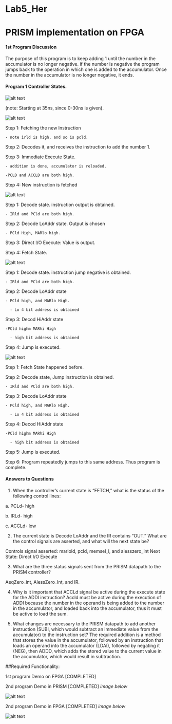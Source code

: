 Lab5_Her
========

PRISM implementation on FPGA
========

#### 1st Program Discussion

The purpose of this program is to keep adding 1 until the number in the accumulator is no longer negative. if the number is negative the program jumps back to the operation in which one is added to the accumulator. Once the number in the accumulator is no longer negative, it ends.

#### Program 1 Controller States.
![alt text](https://github.com/vipersfly23/Lab5_Her/blob/master/Program_1.GIF?raw=true "PROGRAM 1")

(note: Starting at 35ns, since 0-30ns is given).

  ![alt text](https://github.com/vipersfly23/Lab5_Her/blob/master/1.gif?raw=true "Control State 1 of 4")
  
  Step 1: Fetching the new Instruction
  
    - note irld is high, and so is pcld.
    
    
  Step 2: Decodes it, and receives the instruction to add the number 1.
  
  Step 3: Immediate Execute State. 
  
    - addition is done, accumulator is reloaded.
    
    -PCLD and ACCLD are both high.
    
  Step 4: New instruction is fetched
  
  ![alt text](https://github.com/vipersfly23/Lab5_Her/blob/master/2.gif?raw=true "Control State 2 of 4")
  
  Step 1: Decode state.  instruction output is obtained.
  
    - IRld and PCld are both high.
    
  Step 2: Decode LoAddr state. Output is chosen
  
    - PCld High, MARlo high.
    
  Step 3: Direct I/O Execute: Value is output.
  
  Step 4: Fetch State.
  
  ![alt text](https://github.com/vipersfly23/Lab5_Her/blob/master/3.gif?raw=true "Control State 3 of 4")
  
  Step 1: Decode state.  instruction jump negative is obtained.
  
    - IRld and PCld are both high.
    
  Step 2: Decode LoAddr state
  
    - PCld high, and MARlo High.
    
      - Lo 4 bit address is obtained
      
  Step 3: Decod HiAddr state
  
    -PCld highm MARhi High
    
      - high bit address is obtained
      
  Step 4: Jump is executed.
    
  ![alt text](https://github.com/vipersfly23/Lab5_Her/blob/master/4.gif?raw=true "Control State 4 of 4")
  
  Step 1: Fetch State happened before.
  
  Step 2: Decode state, Jump instruction is obtained.
  
    - IRld and PCld are both high.
    
  Step 3: Decode LoAddr state
  
    - PCld high, and MARlo High.
    
      - Lo 4 bit address is obtained
      
  Step 4: Decod HiAddr state
  
    -PCld highm MARhi High
    
      - high bit address is obtained
      
  Step 5: Jump is executed.
  
  Step 6: Program repeatedly jumps to this same address. Thus program is complete.
          

#### Answers to Questions

1.	When the controller’s current state is “FETCH,” what is the status of the following control lines:

a.	PCLd-  high

b.	IRLd- high

c.	ACCLd- low

2.	The current state is Decode LoAddr and the IR contains “OUT.”  What are the control signals are asserted, and what will the next state be?

Controls signal asserted: marlold, pcld, memsel_l, and alesszero_int
Next State: Direct I/O Execute

3.	What are the three status signals sent from the PRISM datapath to the PRISM controller?

AeqZero_int, AlessZero_Int, and IR.

4.	Why is it important that ACCLd signal be active during the execute state for the ADDI instruction?
Accld must be active during the execution of ADDI because the number in the operand is being added to the number
in the accumulator, and loaded back into the accumulator, thus it must be active to load the sum.


5.	What changes are necessary to the PRISM datapath to add another instruction (SUBI, which would subtract an immediate value from the accumulator) to the instruction set?
The required addition is a method that stores the value in the accumulator, followed by an instruction that loads an operand into the accumulator (LDAI), followed by negating it (NEG), then ADDD, which adds the stored value to the current value in the accumulator, which would result in subtraction.


##Required Functionality:

  1st program Demo on FPGA [COMPLETED]
  
  2nd program Demo in PRISM [COMPLETED] *image below*
  
  
   ![alt text](https://github.com/vipersfly23/Lab5_Her/blob/master/Program_2_PRISM.GIF?raw=true "PRISM SNIP")
  
  
  2nd program Demo in FPGA [COMPLETED] *image below*
  
  
   ![alt text](https://github.com/vipersfly23/Lab5_Her/blob/master/FPGA.GIF?raw=true "FPGA SNIP")
 
 
  

  
